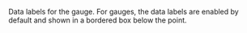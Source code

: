 Data labels for the gauge. For gauges, the data labels are enabled
by default and shown in a bordered box below the point.